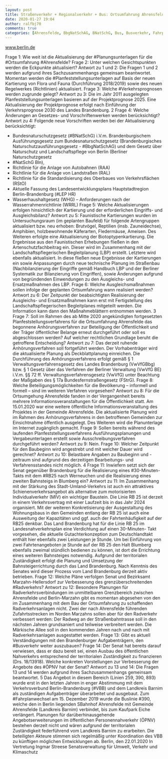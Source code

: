 ```yaml
---
layout: post
title: Straßenverkehr + Regionalverkehr + Bus: Ortsumfahrung Ahrensfelde: Wie geht es nach der Einigung zwischen Berlin und Brandenburg weiter? (II), aus Senat
date: 2020-01-27 19:04
author: ralfbj70
comments: true
categories: [Ahrensfelde, BbgNatSchAG, BNatSchG, Bus, Busverkehr, Fahrplanwechsel, Infrastruktur, LEP, NatSchG, ÖPNV, Ortsumfahrung, Planfeststellungsunterlagen, Planungsunterlagen, Radverkehrs, RB25, Regionalverkehr, Straßenverkehr, VBB, Verkehrsprognosen]
---
```

www.berlin.de

Frage 1:
Wie weit ist die Aktualisierung der #Planungsunterlagen für die #Ortsumfahrung #Ahrensfelde?
Frage 2:
Unter welchen Gesichtspunkten werden die Eckpunkte aktualisiert?
Antwort zu 1 und 2:
Die Fragen 1 und 2 werden aufgrund ihres Sachzusammenhangs gemeinsam beantwortet.
Momentan werden die #Planfeststellungsunterlagen auf Basis der neuen Kartierung von
Flora und Fauna (Durchführung 2018/2019) sowie des neuen Regelwerkes (Richtlinien)
aktualisiert.
Frage 3:
Welche #Verkehrsprognosen werden zugrunde gelegt?
Antwort zu 3:
Die im Jahr 2011 ausgelegten Planfeststellungsunterlagen basieren auf der Projektprognose
2025. Eine Aktualisierung der Projektprognose erfolgt nach Einführung der Verkehrsprognose
2030 des Landes Brandenburg.
2
Frage 4:
Welche Änderungen an Gesetzes- und Vorschriftenwerken werden berücksichtigt?
Antwort zu 4:
Folgende neue Vorschriften werden bei der Aktualisierung berücksichtigt:
- Bundesnaturschutzgesetz (#BNatSchG) i.V.m. Brandenburgischem Ausführungsgesetz
zum Bundesnaturschutzgesetz (Brandenburgisches Naturschutzausführungsgesetz -
#BbgNatSchAG)
und dem Gesetz über Naturschutz und Landschaftspflege von Berlin (Berliner Naturschutzgesetz
- #NatSchG Bln),
- Richtlinie für die Anlage von Autobahnen (RAA)
- Richtlinie für die Anlage von Landstraßen (RAL)
- Richtlinie für die Standardisierung des Oberbaues von Verkehrsflächen (RStO)
- Aktuelle Fassung des Landesentwicklungsplans Hauptstadtregion Berlin-Brandenburg
(#LEP HR)
- Wasserhaushaltgesetz (WHG) – Anforderungen nach der Wasserrahmenrichtlinie
(WRRL)
Frage 5:
Welche Aktualisierungen erfolgen hinsichtlich der Kartierung und der erforderlichen Eingriffs- und Ausgleichsbilanz?
Antwort zu 5:
Faunistische Kartierungen wurden im Untersuchungsraum (im geplanten Baufeld) für folgende
Artengruppen aktualisiert bzw. neu erhoben: Brutvögel, Reptilien (insb. Zauneidechse),
Amphibien, holzbewohnende Käferarten, Fledermäuse, Ameisen. Des Weiteren
erfolgte eine Aktualisierung der Biotoptypenkartierung.
Die Ergebnisse aus den Faunistischen Erhebungen fließen in den Artenschutzfachbeitrag
ein. Dieser wird im Zusammenhang mit der Landschaftspflegerischen Begleitplanung
(LBP) erstellt. Letztere wird ebenfalls aktualisiert. In diese fließen neue Ergebnisse der
Kartierungen ein sowie Anpassungen durch neue technische Planung im Straßenbau
(Nachbilanzierung der Eingriffe gemäß Handbuch LBP und der Berliner Systematik zur Bilanzierung
von Eingriffen), sowie Änderungen aufgrund von begründenden Einwendungen
zu den Ausgleichs- und Ersatzmaßnahmen des LBP.
Frage 6:
Welche Ausgleichsmaßnahmen sollen infolge der geplanten Ortsumfahrung wann realisiert werden?
Antwort zu 6:
Der Zeitpunkt der beabsichtigten Realisierung der Ausgleichs- und Ersatzmaßnahmen
kann erst mit Fertigstellung des Landschaftspflegerischen Begleitplanes mitgeteilt werden.
Die Information kann dann den Maßnahmeblättern entnommen werden.
3
Frage 7:
Soll im Rahmen des ab Mitte 2020 angekündigten fortgesetzten Planfeststellungsverfahrens für die Ortsumfahrung
Ahrensfelde das begonnene Anhörungsverfahren zur Beteiligung der Öffentlichkeit und der Träger
öffentlicher Belange erneut durchgeführt oder soll es abgeschlossen werden? Auf welcher rechtlichen
Grundlage beruht die getroffene Entscheidung?
Antwort zu 7:
Das derzeit ruhende Anhörungsverfahren soll fortgeführt werden. Der Vorhabenträger wird
die aktualisierte Planung als Deckblattplanung einreichen.
Die Durchführung des Anhörungsverfahrens erfolgt gemäß § 1 Verwaltungsverfahrensgesetz
des Landes Brandenburg (VwVfGBbg) bzw. § 1 Gesetz über das Verfahren der Berliner
Verwaltung (VwVfG BE) i.V.m. §§ 72 ff. Verwaltungsverfahrensgesetz (VwVfG) unter
Beachtung der Maßgaben des § 17a Bundesfernstraßengesetz (FStrG).
Frage 8:
Welche Beteiligungsmöglichkeiten für die Bevölkerung – informell und formell – sind im weiteren Verfahren
vorgesehen?
Antwort zu 8:
Für die Ortsumgehung Ahrensfelde fanden in der Vergangenheit bereits mehrere Informationsveranstaltungen
für die Öffentlichkeit statt. Am 15.01.2020 war eine weitere öffentliche
Informationsveranstaltung des Projektes in der Gemeinde Ahrensfelde.
Die aktualisierte Planung wird im Rahmen des Anhörungsverfahrens in den betroffenen
Gemeinden zur Einsichtnahme öffentlich ausgelegt. Des Weiteren wird die Planunterlage
im Internet zugänglich gemacht.
Frage 9:
Sollen bereits während des laufenden Planfeststellungsverfahrens Ausführungsplanungen und Vergabeunterlagen
erstellt sowie Ausschreibungsverfahren durchgeführt werden?
Antwort zu 9:
Nein.
Frage 10:
Welcher Zeitpunkt für den Baubeginn wird angestrebt und mit welcher Dauer wird gerechnet?
Antwort zu 10:
Belastbare Angaben zu Baubeginn und -zeitraum sind aufgrund des derzeitigen Bearbeitungs-
und Verfahrensstandes nicht möglich.
4
Frage 11:
Inwiefern setzt sich der Senat gegenüber Brandenburg für die Realisierung eines #30-Minuten-Takts mit dem
#RB25 nach Werneuchen und die Realisierung eines zweiten Bahnsteigs in Blumberg ein?
Antwort zu 11:
Im Zusammenhang mit der Stärkung des Stadt-Umland-Verkehrs ist auch ein attraktives
Schienenverkehrsangebot als alternative zum motorisierten Individualverkehr (MIV) ein
wichtiger Baustein. Die Linie RB 25 ist derzeit in einem Verkehrsvertrag mit einer Laufzeit
bis in das Jahr 2024 organisiert. Mit der weiteren Konkretisierung der Ausgestaltung des
Wohnungsbaus in den Gemeinden entlang der RB 25 ist auch eine Ausweitung der Kapazitäten
und ggf. auch der Fahrtenhäufigkeit auf der RB25 denkbar. Das Land Brandenburg
hat für die Linie RB 25 im Landesnahverkehrsplan eine Verdichtung auf einen 30-Minuten-
Takt vorgesehen, die aktuelle Gutachterkonzeption zum Deutschlandtakt enthält hier
ebenfalls zwei Leistungen je Stunde.
Um bei Einführung von zwei Fahrtenangeboten je Stunde auf der RB 25 den Halt Blumberg
ebenfalls zweimal stündlich bedienen zu können, ist dort die Errichtung eines weiteren
Bahnsteiges notwendig. Aufgrund der territorialen Zuständigkeit erfolgt die Planung
und Umsetzung der Bahnsteigerrichtung durch das Land Brandenburg. Nach Kenntnis des
Senates wird dieser Prozess vom Land Brandenburg derzeit aktiv betrieben.
Frage 12:
Welche Pläne verfolgen Senat und Bezirksamt Marzahn-Hellersdorf zur Verbesserung des grenzüberschreitenden
#Radverkehrs?
Antwort zu 12:
Besondere Planungen für Radverkehrsverbindungen im unmittelbaren Grenzbereich zwischen
Ahrensfelde und Berlin-Marzahn gibt es momentan abgesehen von den im Zusammenhang
mit dem Bau der Ortsumfahrung zu schaffenden Radverkehrsanlagen nicht.
Zwei der nach Ahrensfelde führenden Zufahrtsstrecken im Norden Marzahns sollen aber
für den Radverkehr verbessert werden: Der Radweg an der Straßenbahntrasse soll in den
nächsten Jahren grundsaniert und teilweise verbreitert werden. Die Märkische Allee soll in
den kommenden Jahren nach und nach mit Radverkehrsanlagen ausgestattet werden.
Frage 13:
Gibt es aktuell Verständigungen mit den Brandenburger Aufgabenträgern, den #Busverkehr weiter auszubauen?
Frage 14:
Der Senat hat bereits darauf verwiesen, dass er dazu bereit sei, einen Ausbau des öffentlichen Nahverkehrs
entsprechend der territorialen Zuständigkeit zu finanzieren (Drs. 18/13918). Welche konkreten Vorstellungen
zur Verbesserung der Angebote des #ÖPNV hat der Senat?
Antwort zu 13 und 14:
Die Fragen 13 und 14 werden aufgrund ihres Sachzusammenhangs gemeinsam beantwortet.
5
Das Angebot in diesem Bereich (Linien 259, 390, 893) wurde erst in den letzten Jahren in
enger Abstimmung mit dem Verkehrsverbund Berlin-Brandenburg (#VBB) und dem Landkreis
Barnim als zuständigen Aufgabenträger überarbeitet und ausgebaut. Zum #Fahrplanwechsel
am 15. Dezember 2019 wurde die Buslinie #390, welche den in Berlin liegenden SBahnhof
Ahrensfelde mit Gemeinde Ahrensfelde (Landkreis Barnim) verbindet, bis zum
Kaufpark Eiche verlängert. Planungen für darüberhinausgehende Angebotserweiterungen
im öffentlichen Personennahverkehr (ÖPNV) bestehen derzeit nicht und wären aufgrund
der territorialen Zuständigkeit federführend vom Landkreis Barnim zu erarbeiten. Die beteiligten
Akteure stimmen sich regelmäßig unter Koordination des VBB zu künftigen möglichen
Entwicklungen ab.
Berlin, den 22.01.2020
In Vertretung
Ingmar Streese
Senatsverwaltung für
Umwelt, Verkehr und Klimaschutz

